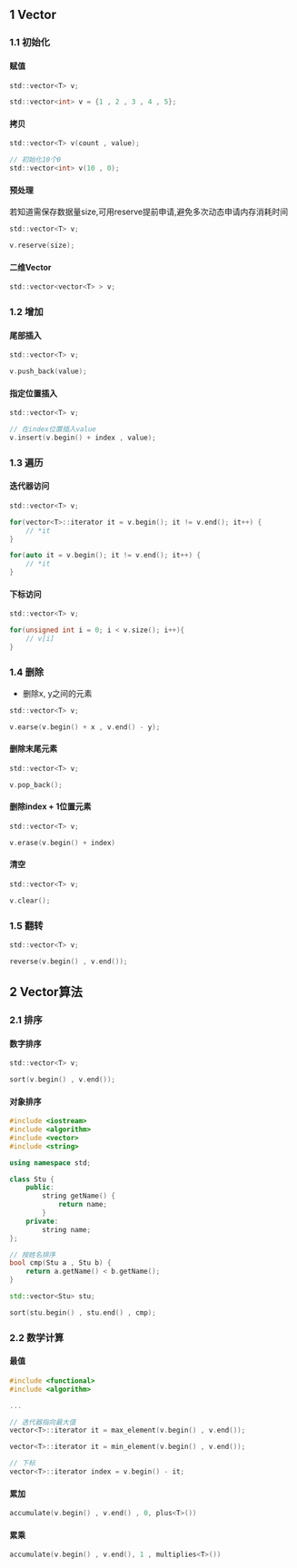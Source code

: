 <!--
 * @Description: 
 * @Version: 1.0
 * @Author: DaLao
 * @Email: dalao_li@163.com
 * @Date: 2021-11-15 20:40:55
 * @LastEditors: DaLao
 * @LastEditTime: 2022-05-09 22:04:51
-->

## 1 Vector


### 1.1 初始化


#### 赋值

```c
std::vector<T> v;

std::vector<int> v = {1 , 2 , 3 , 4 , 5};
```


#### 拷贝

```c
std::vector<T> v(count , value);

// 初始化10个0
std::vector<int> v(10 , 0);
```


#### 预处理

若知道需保存数据量size,可用reserve提前申请,避免多次动态申请内存消耗时间

```c
std::vector<T> v;

v.reserve(size);
```


#### 二维Vector

```c
std::vector<vector<T> > v;
```



### 1.2 增加


#### 尾部插入

```c
std::vector<T> v;

v.push_back(value);
```


#### 指定位置插入

```c
std::vector<T> v;

// 在index位置插入value
v.insert(v.begin() + index , value);
```



### 1.3 遍历



#### 迭代器访问

```c
std::vector<T> v;

for(vector<T>::iterator it = v.begin(); it != v.end(); it++) {
    // *it
}

for(auto it = v.begin(); it != v.end(); it++) {
    // *it
}
```



#### 下标访问

```c
std::vector<T> v;

for(unsigned int i = 0; i < v.size(); i++){
    // v[i]
}
```



### 1.4 删除

- 删除x, y之间的元素

```c
std::vector<T> v;

v.earse(v.begin() + x , v.end() - y);
```


#### 删除末尾元素

```c
std::vector<T> v;

v.pop_back();
```


#### 删除index + 1位置元素

```c
std::vector<T> v;

v.erase(v.begin() + index)
```


#### 清空

```c
std::vector<T> v;

v.clear();
```


### 1.5 翻转

```c
std::vector<T> v;

reverse(v.begin() , v.end());
```



## 2 Vector算法


### 2.1 排序


#### 数字排序

```c
std::vector<T> v;

sort(v.begin() , v.end());
```


#### 对象排序

```c++
#include <iostream>
#include <algorithm>
#include <vector>
#include <string>

using namespace std;

class Stu {
    public:
        string getName() {
            return name;
        }
    private:
        string name;
};

// 按姓名排序
bool cmp(Stu a , Stu b) {
    return a.getName() < b.getName();
}

std::vector<Stu> stu;

sort(stu.begin() , stu.end() , cmp);
```



### 2.2 数学计算


#### 最值

```c++
#include <functional>
#include <algorithm>

...

// 迭代器指向最大值
vector<T>::iterator it = max_element(v.begin() , v.end());

vector<T>::iterator it = min_element(v.begin() , v.end());

// 下标
vector<T>::iterator index = v.begin() - it;
```


#### 累加

```c++
accumulate(v.begin() , v.end() , 0, plus<T>())
```


#### 累乘

```c++
accumulate(v.begin() , v.end(), 1 , multiplies<T>())
```